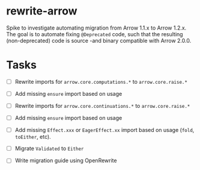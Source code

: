 # rewrite-arrow

Spike to investigate automating migration from Arrow 1.1.x to Arrow 1.2.x.
The goal is to automate fixing `@Deprecated` code, such that the resulting (non-deprecated) code is source -and binary compatible with Arrow 2.0.0.

# Tasks

- [ ] Rewrite imports for `arrow.core.computations.*` to `arrow.core.raise.*`
 - [ ] Add missing `ensure` import based on usage
 
- [ ] Rewrite imports for `arrow.core.continuations.*` to `arrow.core.raise.*` 
 - [ ] Add missing `ensure` import based on usage
 - [ ] Add missing `Effect.xxx` or `EagerEffect.xx` import based on usage (`fold`, `toEither`, etc).
 
 - [ ] Migrate `Validated` to `Either`
 
 - [ ] Write migration guide using OpenRewrite
 
